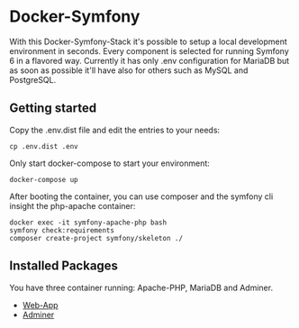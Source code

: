 # Docker-Symfony

With this Docker-Symfony-Stack it's possible to setup a local development environment in seconds. Every component is selected for running Symfony 6 in a flavored way.
Currently it has only .env configuration for MariaDB but as soon as possible it'll have also for others such as MySQL and PostgreSQL.

## Getting started
Copy the .env.dist file and edit the entries to your needs:
```
cp .env.dist .env
```

Only start docker-compose to start your environment:
```
docker-compose up
```

After booting the container, you can use composer and the symfony cli insight the php-apache container:
```
docker exec -it symfony-apache-php bash
symfony check:requirements
composer create-project symfony/skeleton ./
```

## Installed Packages
You have three container running: Apache-PHP, MariaDB and Adminer.
- [Web-App](http://localhost)
- [Adminer](http://localhost:8080)
